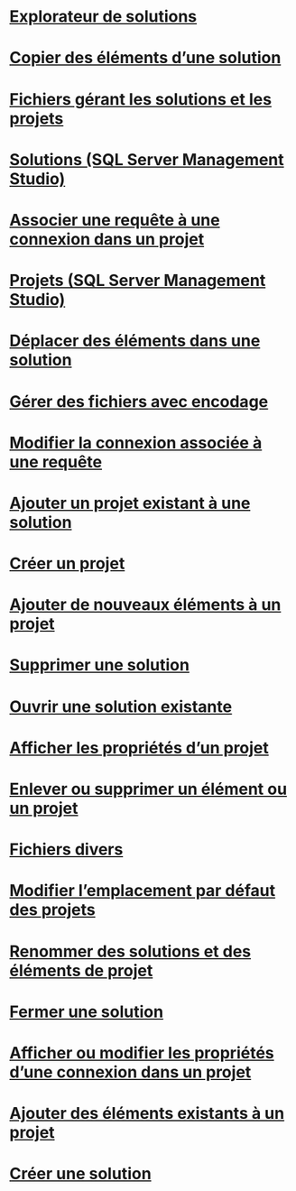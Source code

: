 # [Explorateur de solutions](solution-explorer.md)
# [Copier des éléments d’une solution](copy-items-in-a-solution.md)
# [Fichiers gérant les solutions et les projets](files-that-manage-solutions-and-projects.md)
# [Solutions (SQL Server Management Studio)](solutions-sql-server-management-studio.md)
# [Associer une requête à une connexion dans un projet](associate-a-query-with-a-connection-in-a-project.md)
# [Projets (SQL Server Management Studio)](projects-sql-server-management-studio.md)
# [Déplacer des éléments dans une solution](move-items-in-a-solution.md)
# [Gérer des fichiers avec encodage](manage-files-with-encoding.md)
# [Modifier la connexion associée à une requête](change-the-connection-associated-with-a-query.md)
# [Ajouter un projet existant à une solution](add-an-existing-project-to-a-solution.md)
# [Créer un projet](create-a-project.md)
# [Ajouter de nouveaux éléments à un projet](add-new-items-to-a-project.md)
# [Supprimer une solution](delete-a-solution.md)
# [Ouvrir une solution existante](open-an-existing-solution.md)
# [Afficher les propriétés d’un projet](view-project-properties.md)
# [Enlever ou supprimer un élément ou un projet](remove-or-delete-an-item-or-project.md)
# [Fichiers divers](miscellaneous-files.md)
# [Modifier l’emplacement par défaut des projets](change-the-default-location-for-projects.md)
# [Renommer des solutions et des éléments de projet](rename-solutions-and-project-items.md)
# [Fermer une solution](close-a-solution.md)
# [Afficher ou modifier les propriétés d’une connexion dans un projet](view-or-change-the-properties-of-a-connection-in-a-project.md)
# [Ajouter des éléments existants à un projet](add-existing-items-to-a-project.md)
# [Créer une solution](create-a-new-solution.md)

